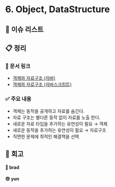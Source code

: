 # 6. Object, DataStructure

## :pushpin: 이슈 리스트

## :clipboard: 정리

### :link: 문서 링크

- [객체와 자료구조 (자바)](./heewhy_java.md)
- [객체와 자료구조 (자바스크립트)](./brad_javascript.md)

### :white_check_mark: 주요 내용

- 객체는 동작을 공개하고 자료를 숨긴다.
- 자료 구조는 별다른 동작 없이 자료를 노출 한다.
- 새로운 자료 타입을 추가하는 유연성이 필요 → 객체
- 새로운 동작을 추가하는 유연성이 필요 → 자료구조
- 직면한 문제에 최적인 해결책을 선택

## :pray: 회고

#### :bread: brad



#### :sunglasses: yun

